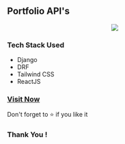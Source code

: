 ## Portfolio API's
<p align="center">
 <a href="https://prachi-gore-portfolio.netlify.app/">
 <img src="src/assets/page.png"/>
 </a>
 </p>
<h3>Tech Stack Used</h3>
 <ul>
  <li>Django</li>
  <li>DRF</li>
 <li>Tailwind CSS</li>
 <li>ReactJS</li>
 </ul>
 
<h3><a href="https://prachi-gore-portfolio.netlify.app/">Visit Now</a></h3>
<p>Don't forget to ⭐ if you like it</p>

<h3>Thank You !</h3>
<br>

    
